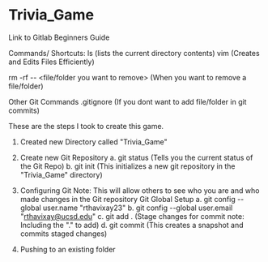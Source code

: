 # Trivia_Game
Link to Gitlab Beginners Guide

Commands/ Shortcuts:
ls (lists the current directory contents)
vim (Creates and Edits Files Efficiently)

rm -rf -- <file/folder you want to remove> (When you want to remove a file/folder)

Other Git Commands
.gitignore </config> (If you dont want to add file/folder in git commits)


These are the steps I took to create this game.
1. Created new Directory called "Trivia_Game"

2. Create new Git Repository
  a. git status (Tells you the current status of the Git Repo)
  b. git init (This initializes a new git repository in the "Trivia_Game" directory)
  
3. Configuring Git
  Note: This will allow others to see who you are and who made changes in the Git repository
  Git Global Setup
  a. git config --global user.name "rthavixay23" 
  b. git config --global user.email "rthavixay@ucsd.edu" 
  c. git add . (Stage changes for commit note: Including the "." to add)
  d. git commit (This creates a snapshot and commits staged changes)
  
  
4. Pushing to an existing folder
